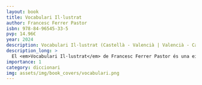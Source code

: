 ```yaml
---
layout: book
title: Vocabulari Il·lustrat
author: Francesc Ferrer Pastor
isbn: 978-84-96545-33-5
pvp: 14.96€
year: 2024
description: Vocabulari Il·lustrat (Castellà - Valencià | Valencià - Castellà)
description_long: >
  El <em>Vocabulari Il·lustrat</em> de Francesc Ferrer Pastor és una eina fonamental per a estudiants i docents. Aquest vocabulari ofereix una doble funció: d'una banda, proporciona la traducció i definició clara i precisa de paraules tant en valencià com en castellà; de l'altra, inclou il·lustracions que faciliten la comprensió visual dels termes. Aquest vocabulari és ideal per a l'aprenentatge a les escoles. Francesc Ferrer Pastor, reconegut lexicògraf, va elaborar aquesta obra amb rigor i passió per la llengua, fent-la accessible i atractiva per als joves lectors.
importance: 1
category: diccionari
img: assets/img/book_covers/vocabulari.png
---
```

